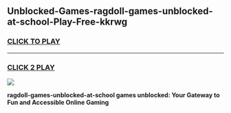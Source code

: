 
## Unblocked-Games-ragdoll-games-unblocked-at-school-Play-Free-kkrwg
<h3>
<a href="https://premium76.site?title=ragdoll-games-unblocked-at-school&ref=18A1">CLICK TO PLAY</a></h3>
<hr>

<h3>
<a href="https://premium76.site?title=ragdoll-games-unblocked-at-school&ref=18A1">CLICK 2 PLAY</a>
  
</h3>

<a href="https://premium76.site?title=ragdoll-games-unblocked-at-school&ref=18A1"><img src="https://clearcache.store/games.png"></a>


**ragdoll-games-unblocked-at-school games unblocked: Your Gateway to Fun and Accessible Online Gaming**
